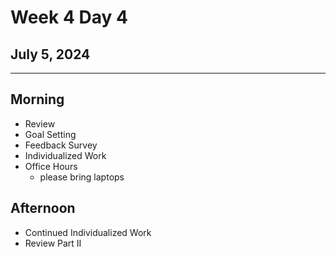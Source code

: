 # Week 4 Day 4
## July 5, 2024

---

## Morning

- Review
- Goal Setting
- Feedback Survey
- Individualized Work
- Office Hours
  - please bring laptops

## Afternoon

- Continued Individualized Work
- Review Part II